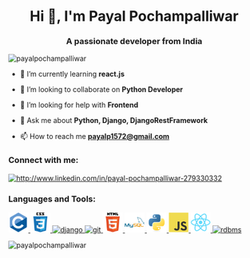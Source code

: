 <h1 align="center">Hi 👋, I'm Payal Pochampalliwar</h1>
<h3 align="center">A passionate developer from India</h3>

<p align="left"> <img src="https://komarev.com/ghpvc/?username=payalpochampalliwar&label=Profile%20views&color=0e75b6&style=flat" alt="payalpochampalliwar" /> </p>

- 🌱 I’m currently learning **react.js**

- 👯 I’m looking to collaborate on **Python Developer**

- 🤝 I’m looking for help with **Frontend**

- 💬 Ask me about **Python, Django, DjangoRestFramework**

- 📫 How to reach me **payalp1572@gmail.com**

<h3 align="left">Connect with me:</h3>
<p align="left">
<a href="https://linkedin.com/in/http://www.linkedin.com/in/payal-pochampalliwar-279330332" target="blank"><img align="center" src="https://raw.githubusercontent.com/rahuldkjain/github-profile-readme-generator/master/src/images/icons/Social/linked-in-alt.svg" alt="http://www.linkedin.com/in/payal-pochampalliwar-279330332" height="30" width="40" /></a>
</p>

<h3 align="left">Languages and Tools:</h3>
<p align="left"> <a href="https://www.cprogramming.com/" target="_blank" rel="noreferrer"> <img src="https://raw.githubusercontent.com/devicons/devicon/master/icons/c/c-original.svg" alt="c" width="40" height="40"/> </a> <a href="https://www.w3schools.com/css/" target="_blank" rel="noreferrer"> <img src="https://raw.githubusercontent.com/devicons/devicon/master/icons/css3/css3-original-wordmark.svg" alt="css3" width="40" height="40"/> </a> <a href="https://www.djangoproject.com/" target="_blank" rel="noreferrer"> <img src="https://cdn.worldvectorlogo.com/logos/django.svg" alt="django" width="40" height="40"/> </a> <a href="https://git-scm.com/" target="_blank" rel="noreferrer"> <img src="https://www.vectorlogo.zone/logos/git-scm/git-scm-icon.svg" alt="git" width="40" height="40"/> </a> <a href="https://www.w3.org/html/" target="_blank" rel="noreferrer"> <img src="https://raw.githubusercontent.com/devicons/devicon/master/icons/html5/html5-original-wordmark.svg" alt="html5" width="40" height="40"/> </a> <a href="https://www.mysql.com/" target="_blank" rel="noreferrer"> <img src="https://raw.githubusercontent.com/devicons/devicon/master/icons/mysql/mysql-original-wordmark.svg" alt="mysql" width="40" height="40"/> </a> <a href="https://www.python.org" target="_blank" rel="noreferrer"> <img src="https://raw.githubusercontent.com/devicons/devicon/master/icons/python/python-original.svg" alt="python" width="40" height="40"/> </a> <a href="https://developer.mozilla.org/en-US/docs/Web/JavaScript" target="_blank" rel="noreferrer"> <img src="https://raw.githubusercontent.com/devicons/devicon/master/icons/javascript/javascript-original.svg" alt="javascript" width="40" height="40"/> </a> <a href="https://react.dev/" target="_blank" rel="noreferrer"> <img src="https://raw.githubusercontent.com/devicons/devicon/master/icons/react/react-original.svg" alt="react" width="40" height="40"/> </a> <a href="https://en.wikipedia.org/wiki/Relational_database" target="_blank" rel="noreferrer"> <img src="https://img.icons8.com/ios-filled/50/000000/database.png" alt="rdbms" width="40" height="40"/> </a> </p>

<p><img align="left" src="https://github-readme-stats.vercel.app/api/top-langs?username=payalpochampalliwar&show_icons=true&locale=en&layout=compact" alt="payalpochampalliwar" /></p>


